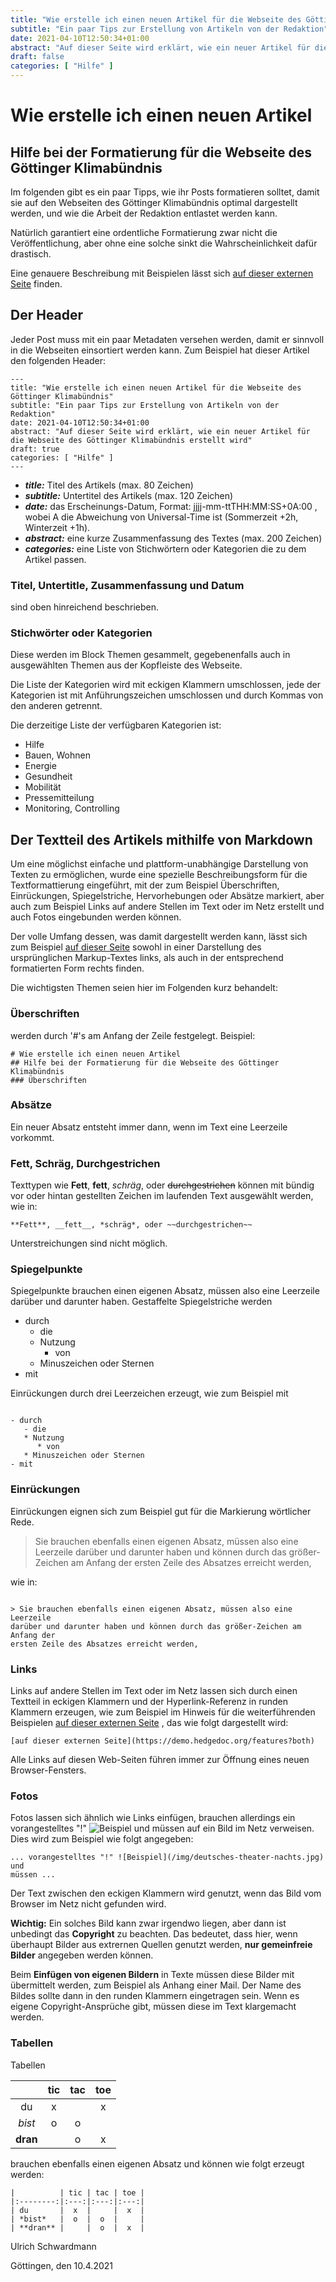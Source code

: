 ```yaml
---
title: "Wie erstelle ich einen neuen Artikel für die Webseite des Göttinger Klimabündnis"
subtitle: "Ein paar Tips zur Erstellung von Artikeln von der Redaktion"
date: 2021-04-10T12:50:34+01:00
abstract: "Auf dieser Seite wird erklärt, wie ein neuer Artikel für die Webseite des Göttinger Klimabündnis erstellt wird"
draft: false
categories: [ "Hilfe" ]
---
```


# Wie erstelle ich einen neuen Artikel
## Hilfe bei der Formatierung für die Webseite des Göttinger Klimabündnis

Im folgenden gibt es ein paar Tipps, wie ihr Posts formatieren solltet, damit
sie auf den Webseiten des Göttinger Klimabündnis optimal dargestellt werden,
und wie die Arbeit der Redaktion entlastet werden kann. 

Natürlich garantiert eine ordentliche Formatierung zwar nicht die
Veröffentlichung, aber ohne eine solche sinkt die Wahrscheinlichkeit dafür
drastisch.

Eine genauere Beschreibung mit Beispielen lässt sich
[auf dieser externen Seite](https://demo.hedgedoc.org/features?both)
finden.

## Der Header

Jeder Post muss mit ein paar Metadaten versehen werden, damit er sinnvoll in
die Webseiten einsortiert werden kann. Zum Beispiel hat dieser Artikel den
folgenden Header:

```
---
title: "Wie erstelle ich einen neuen Artikel für die Webseite des Göttinger Klimabündnis"
subtitle: "Ein paar Tips zur Erstellung von Artikeln von der Redaktion"
date: 2021-04-10T12:50:34+01:00
abstract: "Auf dieser Seite wird erklärt, wie ein neuer Artikel für die Webseite des Göttinger Klimabündnis erstellt wird"
draft: true
categories: [ "Hilfe" ]
---
```

* ***title:*** Titel des Artikels (max. 80 Zeichen)
* ***subtitle:*** Untertitel des Artikels (max. 120 Zeichen)
* ***date:*** das Erscheinungs-Datum, Format: jjjj-mm-ttTHH:MM:SS+0A:00 , wobei A die Abweichung von Universal-Time ist (Sommerzeit +2h, Winterzeit +1h).
* ***abstract:*** eine kurze Zusammenfassung des Textes (max. 200 Zeichen)
* ***categories:*** eine Liste von Stichwörtern oder Kategorien die zu dem Artikel passen.

### Titel, Untertitle, Zusammenfassung und Datum

sind oben hinreichend beschrieben.

### Stichwörter oder Kategorien

Diese werden im Block Themen gesammelt, gegebenenfalls auch in ausgewählten
Themen aus der Kopfleiste des Webseite.

Die Liste der Kategorien wird mit eckigen Klammern umschlossen, jede der
Kategorien ist mit Anführungszeichen umschlossen und durch Kommas von den
anderen getrennt.

Die derzeitige Liste der verfügbaren Kategorien ist:
* Hilfe
* Bauen, Wohnen
* Energie
* Gesundheit
* Mobilität
* Pressemitteilung
* Monitoring, Controlling

## Der Textteil des Artikels mithilfe von Markdown

Um eine möglichst einfache und plattform-unabhängige Darstellung von Texten zu
ermöglichen, wurde eine spezielle Beschreibungsform für die Textformattierung
eingeführt, mit der zum Beispiel Überschriften, Einrückungen, Spiegelstriche,
Hervorhebungen oder Absätze markiert, 
aber auch zum Beispiel Links auf andere
Stellen im Text oder im Netz erstellt und auch Fotos eingebunden werden
können.

Der volle Umfang dessen, was damit dargestellt werden kann, lässt sich zum
Beispiel [auf dieser Seite](https://demo.hedgedoc.org/features?both) sowohl in
einer Darstellung des ursprünglichen Markup-Textes links, als auch in der
entsprechend formatierten Form rechts finden.

Die wichtigsten Themen seien hier im Folgenden kurz behandelt:


### Überschriften

werden durch '#'s am Anfang der Zeile festgelegt. Beispiel:

```
# Wie erstelle ich einen neuen Artikel 
## Hilfe bei der Formatierung für die Webseite des Göttinger Klimabündnis
### Überschriften
```

### Absätze
Ein neuer Absatz entsteht immer dann, wenn im Text eine Leerzeile vorkommt.

### Fett, Schräg, Durchgestrichen

Texttypen wie **Fett**, __fett__, *schräg*, oder ~~durchgestrichen~~ können
mit bündig vor oder hintan gestellten Zeichen im laufenden Text ausgewählt werden, wie in:

```
**Fett**, __fett__, *schräg*, oder ~~durchgestrichen~~
```

Unterstreichungen sind nicht möglich.

### Spiegelpunkte

Spiegelpunkte brauchen einen eigenen Absatz, müssen also eine Leerzeile
darüber und darunter haben. 
Gestaffelte Spiegelstriche werden

- durch
   - die
   * Nutzung
      * von
   * Minuszeichen oder Sternen
- mit

Einrückungen durch drei Leerzeichen erzeugt, wie zum Beispiel mit

```

- durch
   - die
   * Nutzung
      * von
   * Minuszeichen oder Sternen
- mit

```

### Einrückungen

Einrückungen eignen sich zum Beispiel gut für die Markierung wörtlicher Rede.

> Sie brauchen ebenfalls einen eigenen Absatz, müssen also eine Leerzeile
darüber und darunter haben und können durch das größer-Zeichen am Anfang der
ersten Zeile des Absatzes erreicht werden,

wie in: 

```

> Sie brauchen ebenfalls einen eigenen Absatz, müssen also eine Leerzeile
darüber und darunter haben und können durch das größer-Zeichen am Anfang der
ersten Zeile des Absatzes erreicht werden,

```
### Links

Links auf andere Stellen im Text oder im Netz lassen sich
durch einen Textteil in eckigen Klammern und der Hyperlink-Referenz
in runden Klammern erzeugen, wie zum Beispiel im Hinweis für die
weiterführenden Beispielen
[auf dieser externen Seite](https://demo.hedgedoc.org/features?both)
, das wie folgt dargestellt wird:

```
[auf dieser externen Seite](https://demo.hedgedoc.org/features?both)
```

Alle Links auf diesen Web-Seiten führen immer zur Öffnung eines neuen
Browser-Fensters.

### Fotos

Fotos lassen sich ähnlich wie Links einfügen, brauchen allerdings ein
vorangestelltes "!" ![Beispiel](/img/deutsches-theater-nachts.jpg) und müssen
auf ein Bild im Netz verweisen. Dies wird zum Beispiel wie folgt angegeben:

```
... vorangestelltes "!" ![Beispiel](/img/deutsches-theater-nachts.jpg) und
müssen ...
```
Der Text zwischen den eckigen Klammern wird genutzt, wenn das Bild vom Browser
im Netz nicht gefunden wird.

**Wichtig:** 
Ein solches Bild kann zwar irgendwo liegen, aber dann ist unbedingt das **Copyright** zu
beachten. Das bedeutet, dass hier, wenn überhaupt Bilder aus extrernen Quellen
genutzt werden, **nur gemeinfreie Bilder** angegeben werden können.

Beim **Einfügen von eigenen Bildern** in Texte müssen diese Bilder mit
übermittelt werden, zum Beispiel als Anhang einer Mail. Der Name des Bildes
sollte dann in den runden Klammern eingetragen sein. Wenn es eigene
Copyright-Ansprüche gibt, müssen diese im Text klargemacht werden.

### Tabellen 

Tabellen

|          | tic | tac | toe |
|:--------:|:---:|:---:|:---:|
| du       |  x  |     |  x  |
| *bist*   |  o  |  o  |     |
| **dran** |     |  o  |  x  |

brauchen ebenfalls einen eigenen Absatz und können wie folgt erzeugt werden:

```
|          | tic | tac | toe |
|:--------:|:---:|:---:|:---:|
| du       |  x  |     |  x  |
| *bist*   |  o  |  o  |     |
| **dran** |     |  o  |  x  |
```

Ulrich Schwardmann

Göttingen, den 10.4.2021
